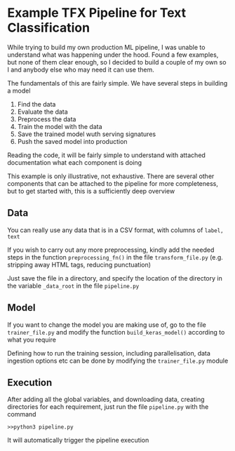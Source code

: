 # Example TFX Pipeline for Text Classification

While trying to build my own production ML pipeline, I was unable to understand what was happening under the hood. Found a few examples, but none of them clear enough, so I decided to build a couple of my own so I and anybody else who may need it can use them.

The fundamentals of this are fairly simple. We have several steps in building a model

1. Find the data
2. Evaluate the data
3. Preprocess the data
4. Train the model with the data
5. Save the trained model wuth serving signatures
6. Push the saved model into production

Reading the code, it will be fairly simple to understand with attached documentation what each component is doing

This example is only illustrative, not exhaustive. There are several other components that can be attached to the pipeline for more completeness, but to get started with, this is a sufficiently deep overview

## Data
You can really use any data that is in a CSV format, with columns of ``label, text``

If you wish to carry out any more preprocessing, kindly add the needed steps in the function ``preprocessing_fn()`` in the file ``transform_file.py`` (e.g. stripping away HTML tags, reducing punctuation)

Just save the file in a directory, and specify the location of the directory in the variable ``_data_root`` in the file ``pipeline.py``

## Model
If you want to change the model you are making use of, go to the file ``trainer_file.py`` and modify the function ``build_keras_model()`` according to what you require

Defining how to run the training session, including parallelisation, data ingestion options etc can be done by modifying the ``trainer_file.py`` module

## Execution
After adding all the global variables, and downloading data, creating directories for each requirement, just run the file ``pipeline.py`` with the command

``>>python3 pipeline.py``

It will automatically trigger the pipeline execution
